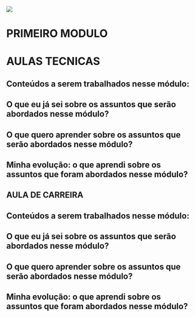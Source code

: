 ![](https://i.imgur.com/xG74tOh.png)

# PRIMEIRO MODULO

# AULAS TECNICAS

## Conteúdos a serem trabalhados nesse módulo:



## O que eu já sei sobre os assuntos que serão abordados nesse módulo?



## O que quero aprender sobre os assuntos que serão abordados nesse módulo?



## Minha evolução: o que aprendi sobre os assuntos que foram abordados nesse módulo?





## AULA DE CARREIRA

## Conteúdos a serem trabalhados nesse módulo:



## O que eu já sei sobre os assuntos que serão abordados nesse módulo?



## O que quero aprender sobre os assuntos que serão abordados nesse módulo?



## Minha evolução: o que aprendi sobre os assuntos que foram abordados nesse módulo?



